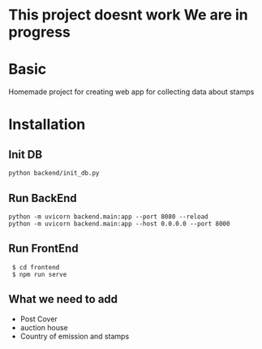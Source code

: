 # This project doesnt work We are in progress

# Basic
Homemade project for creating web app for collecting data about stamps

# Installation
## Init DB
```
python backend/init_db.py
```

## Run BackEnd
```
python -m uvicorn backend.main:app --port 8080 --reload
python -m uvicorn backend.main:app --host 0.0.0.0 --port 8000
```

## Run FrontEnd
```
 $ cd frontend
 $ npm run serve
```

## What we need to add
- Post Cover
- auction house 
- Country of emission and stamps
